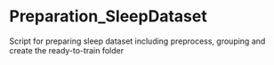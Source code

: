 # Preparation_SleepDataset
Script for preparing sleep dataset including preprocess, grouping and create the ready-to-train folder

